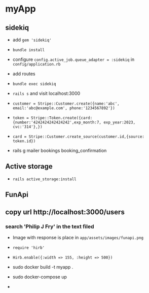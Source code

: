 # myApp

## sidekiq
* add `gem 'sidekiq'`
* `bundle install`
* configure `config.active_job.queue_adapter = :sidekiq` in `config/application.rb`
* add routes
* `bundle exec sidekiq`
* `rails s` and visit localhost:3000

* `customer = Stripe::Customer.create({name:'abc', email:'abc@example.com', phone:'1234567892'})`
* `token = Stripe::Token.create({card: {number:'4242424242424242',exp_month:7, exp_year:2023, cvc:'314'},})`
* `card = Stripe::Customer.create_source(customer.id,{source: token.id})`

* rails g mailer bookings booking_confirmation

## Active storage
* `rails active_storage:install`

## FunApi
## copy url http://localhost:3000/users
### search 'Philip J Fry' in the text filed
* Image with response is place in `app/assets/images/funapi.png`

* `require 'hirb'`
* `Hirb.enable({:width => 155, :height => 500})`

* sudo docker build -t myapp .
* sudo docker-compose up
* 